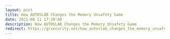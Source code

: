 ```yaml
---
layout: post
title: How AUTOSLAB Changes the Memory Unsafety Game
date: 2021-08-11 17:39:00
description: How AUTOSLAB Changes the Memory Unsafety Game
redirect: https://grsecurity.net/how_autoslab_changes_the_memory_unsafety_game
---
```

